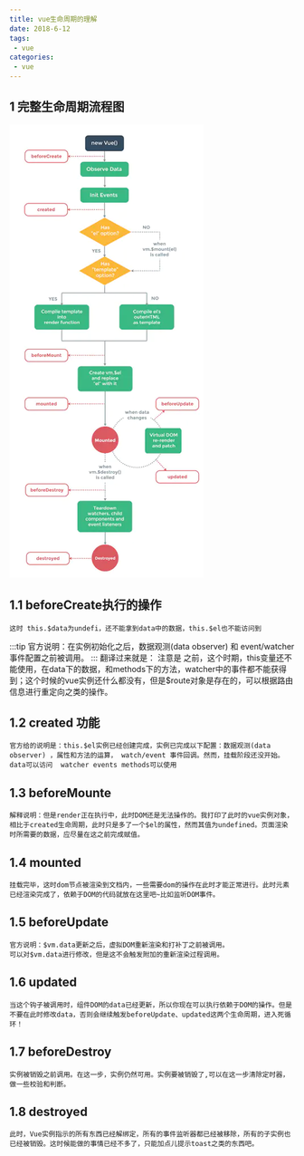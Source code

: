 ```yaml
---
title: vue生命周期的理解
date: 2018-6-12
tags:
 - vue
categories:
 - vue
---
```


## 1 完整生命周期流程图

![call](./images/vuelife.png)

## 1.1 beforeCreate执行的操作

```
这时 this.$data为undefi，还不能拿到data中的数据，this.$el也不能访问到
```
:::tip
官方说明：在实例初始化之后，数据观测(data observer) 和 event/watcher 事件配置之前被调用。
:::
翻译过来就是： 注意是 之前，这个时期，this变量还不能使用，在data下的数据，和methods下的方法，watcher中的事件都不能获得到；这个时候的vue实例还什么都没有，但是$route对象是存在的，可以根据路由信息进行重定向之类的操作。

## 1.2 created 功能

```
官方给的说明是：this.$el实例已经创建完成，实例已完成以下配置：数据观测(data observer) ，属性和方法的运算， watch/event 事件回调。然而，挂载阶段还没开始。
data可以访问  watcher events methods可以使用
```

## 1.3 beforeMounte

```
解释说明：但是render正在执行中，此时DOM还是无法操作的。我打印了此时的vue实例对象，相比于created生命周期，此时只是多了一个$el的属性，然而其值为undefined。页面渲染时所需要的数据，应尽量在这之前完成赋值。

```

## 1.4 mounted

```
挂载完毕，这时dom节点被渲染到文档内，一些需要dom的操作在此时才能正常进行。此时元素已经渲染完成了，依赖于DOM的代码就放在这里吧~比如监听DOM事件。
```
## 1.5 beforeUpdate
```
官方说明：$vm.data更新之后，虚拟DOM重新渲染和打补丁之前被调用。
可以对$vm.data进行修改，但是这不会触发附加的重新渲染过程调用。
```

## 1.6 updated
```
当这个钩子被调用时，组件DOM的data已经更新，所以你现在可以执行依赖于DOM的操作。但是不要在此时修改data，否则会继续触发beforeUpdate、updated这两个生命周期，进入死循环！
```
## 1.7 beforeDestroy

```
实例被销毁之前调用。在这一步，实例仍然可用。实例要被销毁了,可以在这一步清除定时器，做一些校验和判断。
```
## 1.8 destroyed

```
此时，Vue实例指示的所有东西已经解绑定，所有的事件监听器都已经被移除，所有的子实例也已经被销毁。这时候能做的事情已经不多了，只能加点儿提示toast之类的东西吧。
```